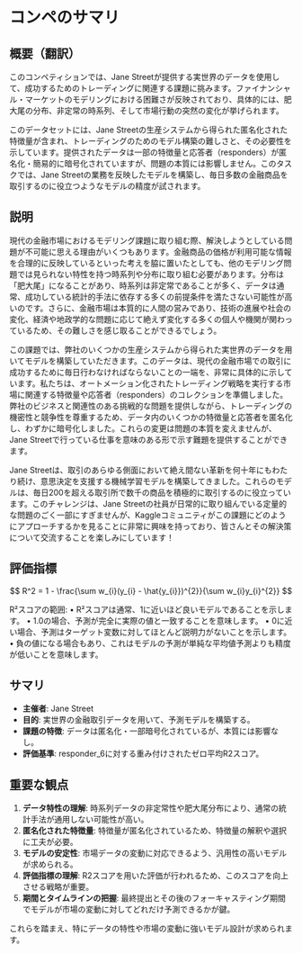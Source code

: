 # コンペのサマリ

## 概要（翻訳）

このコンペティションでは、Jane Streetが提供する実世界のデータを使用して、成功するためのトレーディングに関連する課題に挑みます。ファイナンシャル・マーケットのモデリングにおける困難さが反映されており、具体的には、肥大尾の分布、非定常の時系列、そして市場行動の突然の変化が挙げられます。

このデータセットには、Jane Streetの生産システムから得られた匿名化された特徴量が含まれ、トレーディングのためのモデル構築の難しさと、その必要性を示しています。提供されたデータは一部の特徴量と応答者（responders）が匿名化・簡易的に暗号化されていますが、問題の本質には影響しません。このタスクでは、Jane Streetの業務を反映したモデルを構築し、毎日多数の金融商品を取引するのに役立つようなモデルの精度が試されます。

## 説明

現代の金融市場におけるモデリング課題に取り組む際、解決しようとしている問題が不可能に思える理由がいくつもあります。金融商品の価格が利用可能な情報を合理的に反映しているといった考えを脇に置いたとしても、他のモデリング問題では見られない特性を持つ時系列や分布に取り組む必要があります。分布は「肥大尾」になることがあり、時系列は非定常であることが多く、データは通常、成功している統計的手法に依存する多くの前提条件を満たさない可能性が高いのです。さらに、金融市場は本質的に人間の営みであり、技術の進展や社会の変化、経済や地政学的な問題に応じて絶えず変化する多くの個人や機関が関わっているため、その難しさを感じ取ることができるでしょう。

この課題では、弊社のいくつかの生産システムから得られた実世界のデータを用いてモデルを構築していただきます。このデータは、現代の金融市場での取引に成功するために毎日行わなければならないことの一端を、非常に具体的に示しています。私たちは、オートメーション化されたトレーディング戦略を実行する市場に関連する特徴量や応答者（responders）のコレクションを準備しました。弊社のビジネスと関連性のある挑戦的な問題を提供しながら、トレーディングの機密性と競争性を尊重するため、データ内のいくつかの特徴量と応答者を匿名化し、わずかに暗号化しました。これらの変更は問題の本質を変えませんが、Jane Streetで行っている仕事を意味のある形で示す難題を提供することができます。

Jane Streetは、取引のあらゆる側面において絶え間ない革新を何十年にもわたり続け、意思決定を支援する機械学習モデルを構築してきました。これらのモデルは、毎日200を超える取引所で数千の商品を積極的に取引するのに役立っています。このチャレンジは、Jane Streetの社員が日常的に取り組んでいる定量的な問題のごく一部にすぎませんが、Kaggleコミュニティがこの課題にどのようにアプローチするかを見ることに非常に興味を持っており、皆さんとその解決策について交流することを楽しみにしています！

## 評価指標

$$
R^2 = 1 - \frac{\sum w_{i}(y_{i} - \hat{y_{i}})^{2}}{\sum w_{i}y_{i}^{2}}
$$

R²スコアの範囲:
 • R²スコアは通常、1に近いほど良いモデルであることを示します。
 • 1.0の場合、予測が完全に実際の値と一致することを意味します。
 • 0に近い場合、予測はターゲット変数に対してほとんど説明力がないことを示します。
 • 負の値になる場合もあり、これはモデルの予測が単純な平均値予測よりも精度が低いことを意味します。

## サマリ

- **主催者**: Jane Street
- **目的**: 実世界の金融取引データを用いて、予測モデルを構築する。
- **課題の特徴**: データは匿名化・一部暗号化されているが、本質には影響なし。
- **評価基準**: responder_6に対する重み付けされたゼロ平均R2スコア。

## 重要な観点

1. **データ特性の理解**: 時系列データの非定常性や肥大尾分布により、通常の統計手法が通用しない可能性が高い。
2. **匿名化された特徴量**: 特徴量が匿名化されているため、特徴量の解釈や選択に工夫が必要。
3. **モデルの安定性**: 市場データの変動に対応できるよう、汎用性の高いモデルが求められる。
4. **評価指標の理解**: R2スコアを用いた評価が行われるため、このスコアを向上させる戦略が重要。
5. **期間とタイムラインの把握**: 最終提出とその後のフォーキャスティング期間でモデルが市場の変動に対してどれだけ予測できるかが鍵。

これらを踏まえ、特にデータの特性や市場の変動に強いモデル設計が求められます。
